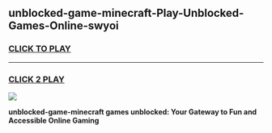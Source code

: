 
## unblocked-game-minecraft-Play-Unblocked-Games-Online-swyoi
<h3>
<a href="https://premium76.site?title=unblocked-game-minecraft&ref=24A">CLICK TO PLAY</a></h3>
<hr>

<h3>
<a href="https://premium76.site?title=unblocked-game-minecraft&ref=24A">CLICK 2 PLAY</a>
  
</h3>

<a href="https://premium76.site?title=unblocked-game-minecraft&ref=24A"><img src="https://clearcache.store/games.png"></a>


**unblocked-game-minecraft games unblocked: Your Gateway to Fun and Accessible Online Gaming**

